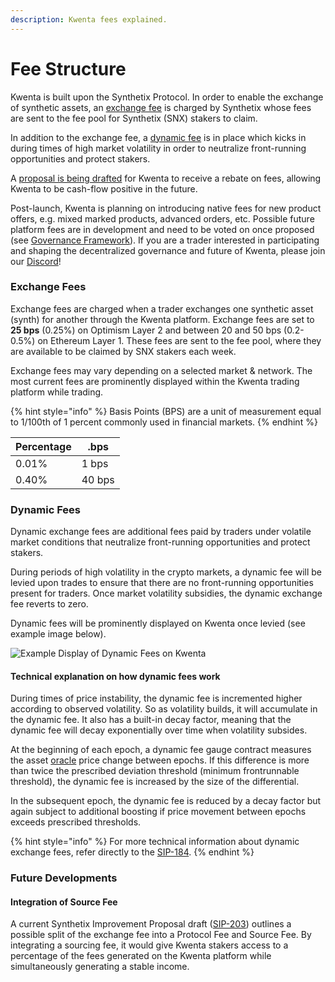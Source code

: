 ```yaml
---
description: Kwenta fees explained.
---
```


# Fee Structure

Kwenta is built upon the Synthetix Protocol. In order to enable the exchange of synthetic assets, an [exchange fee](exchange-fees.md#exchange-fees) is charged by Synthetix whose fees are sent to the fee pool for Synthetix (SNX) stakers to claim.

In addition to the exchange fee, a [dynamic fee](exchange-fees.md#dynamic-fees) is in place which kicks in during times of high market volatility in order to neutralize front-running opportunities and protect stakers.

A [proposal is being drafted](exchange-fees.md#integration-of-source-fee) for Kwenta to receive a rebate on fees, allowing Kwenta to be cash-flow positive in the future.

Post-launch, Kwenta is planning on introducing native fees for new product offers, e.g. mixed marked products, advanced orders, etc. Possible future platform fees are in development and need to be voted on once proposed (see [Governance Framework](../dao/governance-framework.md)). If you are a trader interested in participating and shaping the decentralized governance and future of Kwenta, please join our [Discord](https://discord.gg/kwenta)!

### Exchange Fees

Exchange fees are charged when a trader exchanges one synthetic asset (synth) for another through the Kwenta platform. Exchange fees are set to **25 bps** (0.25%) on Optimism Layer 2 and between 20 and 50 bps (0.2-0.5%) on Ethereum Layer 1. These fees are sent to the fee pool, where they are available to be claimed by SNX stakers each week.

Exchange fees may vary depending on a selected market & network. The most current fees are prominently displayed within the Kwenta trading platform while trading.

{% hint style="info" %}
Basis Points (BPS) are a unit of measurement equal to 1/100th of 1 percent commonly used in financial markets.
{% endhint %}

| Percentage | .bps   |
| ---------- | ------ |
| 0.01%      | 1 bps  |
| 0.40%      | 40 bps |

### Dynamic Fees

Dynamic exchange fees are additional fees paid by traders under volatile market conditions that neutralize front-running opportunities and protect stakers.

During periods of high volatility in the crypto markets, a dynamic fee will be levied upon trades to ensure that there are no front-running opportunities present for traders. Once market volatility subsidies, the dynamic exchange fee reverts to zero.

Dynamic fees will be prominently displayed on Kwenta once levied (see example image below).

![Example Display of Dynamic Fees on Kwenta](../.gitbook/assets/dynamic\_fees.png)

#### Technical explanation on how dynamic fees work

During times of price instability, the dynamic fee is incremented higher according to observed volatility. So as volatility builds, it will accumulate in the dynamic fee. It also has a built-in decay factor, meaning that the dynamic fee will decay exponentially over time when volatility subsides.

At the beginning of each epoch, a dynamic fee gauge contract measures the asset [oracle](../resources/oracles.md) price change between epochs. If this difference is more than twice the prescribed deviation threshold (minimum frontrunnable threshold), the dynamic fee is increased by the size of the differential.

In the subsequent epoch, the dynamic fee is reduced by a decay factor but again subject to additional boosting if price movement between epochs exceeds prescribed thresholds.

{% hint style="info" %}
For more technical information about dynamic exchange fees, refer directly to the [SIP-184](https://sips.synthetix.io/sips/sip-184/).&#x20;
{% endhint %}

### Future Developments

#### Integration of Source Fee

A current Synthetix Improvement Proposal draft ([SIP-203](https://sips.synthetix.io/sips/sip-203/)) outlines a possible split of the exchange fee into a Protocol Fee and Source Fee. By integrating a sourcing fee, it would give Kwenta stakers access to a percentage of the fees generated on the Kwenta platform while simultaneously generating a stable income.
